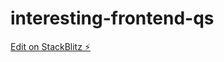 # interesting-frontend-qs

[Edit on StackBlitz ⚡️](https://stackblitz.com/edit/stackblitz-starters-tgh2gf)